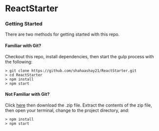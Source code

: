 # ReactStarter

### Getting Started

There are two methods for getting started with this repo.

#### Familiar with Git?
Checkout this repo, install dependencies, then start the gulp process with the following:

```
> git clone https://github.com/shahaashay21/ReactStarter.git
> cd ReactStarter
> npm install
> npm start
```

#### Not Familiar with Git?
Click [here](https://github.com/shahaashay21/ReactStarter) then download the .zip file.  Extract the contents of the zip file, then open your terminal, change to the project directory, and:

```
> npm install
> npm start
```
